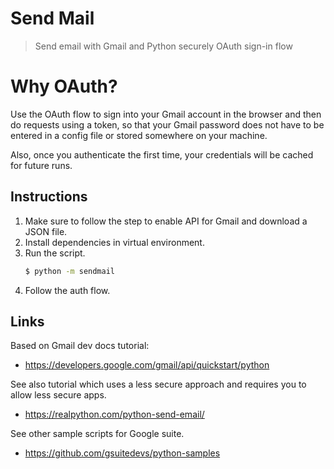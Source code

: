 # Send Mail
> Send email with Gmail and Python securely OAuth sign-in flow


# Why OAuth?

Use the OAuth flow to sign into your Gmail account in the browser and then do requests using a token, so that your Gmail password does not have to be entered in a config file or stored somewhere on your machine. 

Also, once you authenticate the first time, your credentials will be cached for future runs.

## Instructions

1. Make sure to follow the step to enable API for Gmail and download a JSON file.
1. Install dependencies in virtual environment.
1. Run the script.
    ```sh
    $ python -m sendmail
    ```
1. Follow the auth flow.

## Links

Based on Gmail dev docs tutorial:

- https://developers.google.com/gmail/api/quickstart/python

See also tutorial which uses a less secure approach and requires you to allow less secure apps.

- https://realpython.com/python-send-email/

See other sample scripts for Google suite.

- https://github.com/gsuitedevs/python-samples
